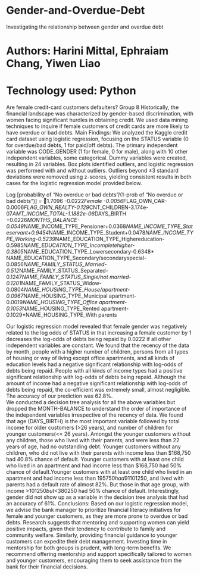 # Gender-and-Overdue-Debt

Investigating the relationship between gender and overdue debt

# Authors: Harini Mittal, Ephraiam Chang, Yiwen Liao

# Technology used: Python

Are female credit-card customers defaulters?                                                        Group 8
Historically, the financial landscape was characterized by gender-based discrimination, with women facing significant hurdles in obtaining credit. We used data mining techniques to inquire if female customers of credit cards are more likely to have overdue or bad debts.
Main Findings:
We analyzed the Kaggle credit card dataset  using logistic regression, focusing on the STATUS variable (0 for overdue/bad debts, 1 for paid/off debts). The primary independent variable was CODE_GENDER (1 for female, 0 for male), along with 10 other independent variables, some categorical. Dummy variables were created, resulting in 24 variables. Box plots identified outliers, and logistic regression was performed with and without outliers. Outliers beyond ±3 standard deviations were removed using z-scores, yielding consistent results in both cases for the logistic regression model provided below.

Log [probability of “No overdue or bad debts”/(1-prob of “No overdue or bad debts”)] = 1.7096 -0.0222*Female -0.0056*FLAG_OWN_CAR-0.0006*FLAG_OWN_REALTY-0.129*CNT_CHILDREN-3.174e-07*AMT_INCOME_TOTAL-1.1882e-06*DAYS_BIRTH +0.0226*MONTHS_BALANCE-0.0549*NAME_INCOME_TYPE_Pensioner+0.0368*NAME_INCOME_TYPE_Stateservant+0.9454*NAME_INCOME_TYPE_Student+0.0478*NAME_INCOME_TYPE_Working-0.5239*NAME_EDUCATION_TYPE_Highereducation-0.5985*NAME_EDUCATION_TYPE_Incompletehigher-0.3805*NAME_EDUCATION_TYPE_Lowersecondary-0.6348*
NAME_EDUCATION_TYPE_Secondary/secondaryspecial-0.0856*NAME_FAMILY_STATUS_Married-0.512*NAME_FAMILY_STATUS_Separated-0.1247*NAME_FAMILY_STATUS_Single/not married-0.1201*NAME_FAMILY_STATUS_Widow-0.0804*NAME_HOUSING_TYPE_House/apartment-0.0967*NAME_HOUSING_TYPE_Municipal apartment-0.0019*NAME_HOUSING_TYPE_Office apartment-0.1053*NAME_HOUSING_TYPE_Rented apartment-0.1029*NAME_HOUSING_TYPE_With parents

Our logistic regression model revealed that female gender was negatively related to the log odds of STATUS in that increasing a female customer by 1 decreases the log-odds of debts being repaid by 0.0222 if all other independent variables are constant. We found that the recency of the data by month, people with a higher number of children, persons from all types of housing or way of living except office apartments, and all kinds of education levels had a negative significant relationship with log-odds of debts being repaid. People with all kinds of income types had a positive significant relationship with log-odds of debts being repaid. Although the amount of income had a negative significant relationship with log-odds of debts being repaid, the co-efficient was extremely small, almost negligible.  The accuracy of our prediction was 62.8%.  
We conducted a decision tree analysis for all the above variables but dropped the MONTH-BALANCE to understand the order of importance of the independent variables irrespective of the recency of data. We found that age (DAYS_BIRTH) is the most important variable followed by total income for older customers (>26 years), and number of children for younger customers(<= 26 years). Amongst the younger customers without any children, those who lived with their parents, and were less than 22 years of age, had no outstanding debt. Younger customers without any children, who did not live with their parents with income less than $168,750 had 40.8% chance of default. Younger customers with at least one child who lived in an apartment and had income less than $168,750 had 50% chance of default.Younger customers with at least one child who lived in an apartment and had income less than $195750 had 91% chance of default, but those who did not live in an apartment and had higher education had 25% chance of default.  The probability of default amongst 68-year-old people was 32%. Those who were between 26 and 27 years old, with income <=$101250, and lived with parents had a default rate of almost 82%. But those in that age group, with income >$101250 but<$380250 had 50% chance of default. Interestingly, gender did not show up as a variable in the decision tree analysis that had an accuracy of 61%.
Conclusions:
Based on our logistic regression model, we advise the bank manager to prioritize financial literacy initiatives for female and younger customers, as they are more prone to overdue or bad debts. Research suggests that mentoring and supporting women can yield positive impacts, given their tendency to contribute to family and community welfare. Similarly, providing financial guidance to younger customers can expedite their debt management. Investing time in mentorship for both groups is prudent, with long-term benefits. We recommend offering mentorship and support specifically tailored to women and younger customers, encouraging them to seek assistance from the bank for their financial decisions.
